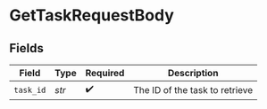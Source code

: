 # GetTaskRequestBody


## Fields

| Field                          | Type                           | Required                       | Description                    |
| ------------------------------ | ------------------------------ | ------------------------------ | ------------------------------ |
| `task_id`                      | *str*                          | :heavy_check_mark:             | The ID of the task to retrieve |